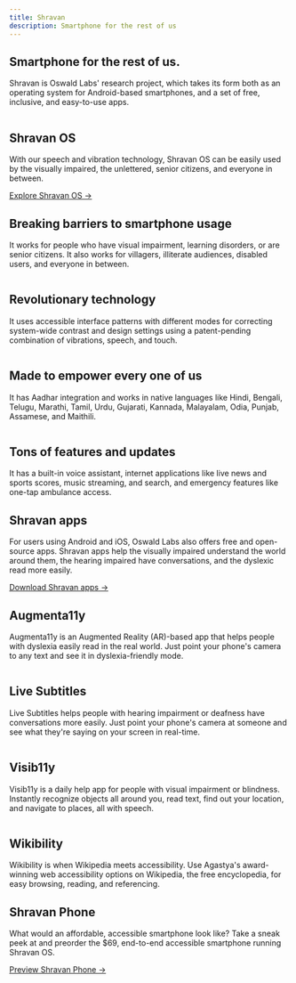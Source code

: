 ```yaml
---
title: Shravan
description: Smartphone for the rest of us
---
```


<section class="hero">
	<div class="container">
		<div class="row">
			<div class="col-md-6">
				<h1>Smartphone for the rest of us.</h1>
				<p>Shravan is Oswald Labs' research project, which takes its form both as an operating system for Android-based smartphones, and a set of free, inclusive, and easy-to-use apps.</p>
			</div>
			<div class="col-md-6">
				<img class="hero-image" alt="" src="https://oswaldlabs.com/images/shravan-1-f628c4f5.png">
			</div>
		</div>
	</div>
</section>
<section>
	<div class="container">
		<div class="row mb-5">
			<div class="col-md-6 d-flex align-items-center">
				<div>
					<h2>Shravan OS</h2>
					<p class="intro-para">With our speech and vibration technology, Shravan OS can be easily used by the visually impaired, the unlettered, senior citizens, and everyone in between.</p>
					<div>
						<a href="/platform/shravan/os" class="btn btn-danger">Explore Shravan OS &rarr;</a>
					</div>
				</div>
			</div>
		</div>
		<div class="row pt-5">
			<div class="col-md-3 mb-4">
				<img class="mb-4" alt="" src="https://oswaldlabs.com/images/shravan-image-1-9ab367f8.png">
				<h2 class="subheading">Breaking barriers to smartphone usage</h2>
				<p class="mb-4">It works for people who have visual impairment, learning disorders, or are senior citizens. It also works for villagers, illiterate audiences, disabled users, and everyone in between.</p>
			</div>
			<div class="col-md-3 mb-4">
				<img class="mb-4" alt="" src="https://oswaldlabs.com/images/shravan-image-2-71e4214d.png">
				<h2 class="subheading">Revolutionary technology</h2>
				<p class="mb-4">It uses accessible interface patterns with different modes for correcting system-wide contrast and design settings using a patent-pending combination of vibrations, speech, and touch.</p>
			</div>
			<div class="col-md-3 mb-4">
				<img class="mb-4" alt="" src="https://oswaldlabs.com/images/shravan-image-3-6969a5c3.png">
				<h2 class="subheading">Made to empower every one of us</h2>
				<p class="mb-4">It has Aadhar integration and works in native languages like Hindi, Bengali, Telugu, Marathi, Tamil, Urdu, Gujarati, Kannada, Malayalam, Odia, Punjab, Assamese, and Maithili.</p>
			</div>
			<div class="col-md-3 mb-4">
				<img class="mb-4" alt="" src="https://oswaldlabs.com/images/shravan-image-4-59a9b548.png">
				<h2 class="subheading">Tons of features and updates</h2>
				<p class="mb-4">It has a built-in voice assistant, internet applications like live news and sports scores, music streaming, and search, and emergency features like one-tap ambulance access.</p>
			</div>
		</div>
	</div>
</section>
<section class="bg-light-1">
	<div class="container">
		<div class="row mb-5">
			<div class="col-md-6 d-flex align-items-center">
				<div>
					<h2>Shravan apps</h2>
					<p class="intro-para">For users using Android and iOS, Oswald Labs also offers free and open-source apps. Shravan apps help the visually impaired understand the world around them, the hearing impaired have conversations, and the dyslexic read more easily.</p>
					<div>
						<a href="/platform/shravan/apps" class="btn btn-danger">Download Shravan apps &rarr;</a>
					</div>
				</div>
			</div>
		</div>
		<div class="row pt-5">
			<div class="col-md-3 mb-4">
				<img class="app-icon" alt="" src="https://static.oswaldlabs.com/shravan-icons/augmenta11y/generated/android-chrome-144x144.png">
				<h2 class="subheading">Augmenta11y</h2>
				<p class="mb-4">Augmenta11y is an Augmented Reality (AR)-based app that helps people with dyslexia easily read in the real world. Just point your phone's camera to any text and see it in dyslexia-friendly mode.</p>
			</div>
			<div class="col-md-3 mb-4">
				<img class="app-icon" alt="" src="https://static.oswaldlabs.com/shravan-icons/live-subtitles/generated/android-chrome-144x144.png">
				<h2 class="subheading">Live Subtitles</h2>
				<p class="mb-4">Live Subtitles helps people with hearing impairment or deafness have conversations more easily. Just point your phone's camera at someone and see what they're saying on your screen in real-time.</p>
			</div>
			<div class="col-md-3 mb-4">
				<img class="app-icon" alt="" src="https://static.oswaldlabs.com/shravan-icons/visib11y/generated/android-chrome-144x144.png">
				<h2 class="subheading">Visib11y</h2>
				<p class="mb-4">Visib11y is a daily help app for people with visual impairment or blindness. Instantly recognize objects all around you, read text, find out your location, and navigate to places, all with speech.</p>
			</div>
			<div class="col-md-3 mb-4">
				<img class="app-icon" alt="" src="https://static.oswaldlabs.com/shravan-icons/wikibility/generated/android-chrome-144x144.png">
				<h2 class="subheading">Wikibility</h2>
				<p class="mb-4">Wikibility is when Wikipedia meets accessibility. Use Agastya's award-winning web accessibility options on Wikipedia, the free encyclopedia, for easy browsing, reading, and referencing.</p>
			</div>
		</div>
	</div>
</section>
<section>
	<div class="container">
		<div class="row">
			<div class="col-md d-flex align-items-center">
				<div>
					<h2>Shravan Phone</h2>
					<p class="intro-para">What would an affordable, accessible smartphone look like? Take a sneak peek at and preorder the $69, end-to-end accessible smartphone running Shravan OS.</p>
					<div>
						<a href="/platform/shravan/phone" class="btn btn-danger">Preview Shravan Phone &rarr;</a>
					</div>
				</div>
			</div>
			<div class="col-md-5">
				<img style="margin-top: -7rem" alt="" src="https://undraw.oswaldlabs.com/c82333/mobile-apps.svg">
			</div>
		</div>
	</div>
</section>